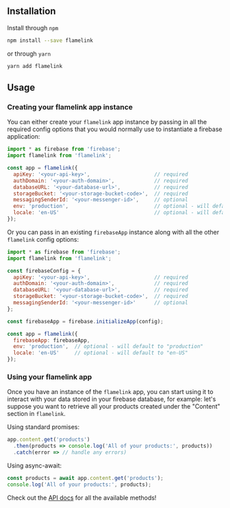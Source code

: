 ## Installation

Install through `npm`

```bash
npm install --save flamelink
```

or through `yarn`

```bash
yarn add flamelink
```

## Usage

### Creating your flamelink app instance

You can either create your `flamelink` app instance by passing in all the required config options that you would normally use to instantiate a firebase application:

```javascript
import * as firebase from 'firebase';
import flamelink from 'flamelink';

const app = flamelink({
  apiKey: '<your-api-key>',                     // required
  authDomain: '<your-auth-domain>',             // required
  databaseURL: '<your-database-url>',           // required
  storageBucket: '<your-storage-bucket-code>',  // required
  messagingSenderId: '<your-messenger-id>',     // optional
  env: 'production',                            // optional - will default to "production"
  locale: 'en-US'                               // optional - will default to "en-US"
});
```

Or you can pass in an existing `firebaseApp` instance along with all the other `flamelink` config options:

```javascript
import * as firebase from 'firebase';
import flamelink from 'flamelink';

const firebaseConfig = {
  apiKey: '<your-api-key>',                     // required
  authDomain: '<your-auth-domain>',             // required
  databaseURL: '<your-database-url>',           // required
  storageBucket: '<your-storage-bucket-code>',  // required
  messagingSenderId: '<your-messenger-id>'      // optional
};

const firebaseApp = firebase.initializeApp(config);

const app = flamelink({
  firebaseApp: firebaseApp,
  env: 'production',  // optional - will default to "production"
  locale: 'en-US'     // optional - will default to "en-US"
});
```

### Using your flamelink app

<!-- TODO: Make the `flamelink` references links to the CMS once it is live -->
Once you have an instance of the `flamelink` app, you can start using it to interact with your data stored in your firebase database, for example: let's suppose you want to retrieve all your products created under the "Content" section in `flamelink`.

Using standard promises:

```javascript
app.content.get('products')
  .then(products => console.log('All of your products:', products))
  .catch(error => // handle any errors)
```

Using async-await:

```javascript
const products = await app.content.get('products');
console.log('All of your products:', products);
```

Check out the [API docs](/api-overview) for all the available methods!